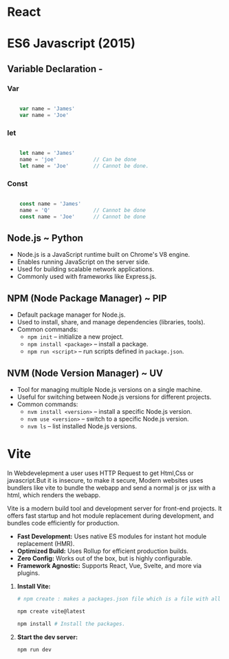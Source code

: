 # React 

# ES6 Javascript (2015)

## Variable Declaration - 

### Var 
```javascript

    var name = 'James'
    var name = 'Joe'

```
### let
```javascript

    let name = 'James'
    name = 'joe'            // Can be done
    let name = 'Joe'        // Cannot be done. 

```
### Const 
```javascript

    const name = 'James'
    name = 'Q'              // Cannot be done
    const name = 'Joe'      // Cannot be done

```





## Node.js ~ Python

- Node.js is a JavaScript runtime built on Chrome's V8 engine.
- Enables running JavaScript on the server side.
- Used for building scalable network applications.
- Commonly used with frameworks like Express.js.

## NPM (Node Package Manager) ~ PIP

- Default package manager for Node.js.
- Used to install, share, and manage dependencies (libraries, tools).
- Common commands:
    - `npm init` – initialize a new project.
    - `npm install <package>` – install a package.
    - `npm run <script>` – run scripts defined in `package.json`.

## NVM (Node Version Manager) ~ UV

- Tool for managing multiple Node.js versions on a single machine.
- Useful for switching between Node.js versions for different projects.
- Common commands:
    - `nvm install <version>` – install a specific Node.js version.
    - `nvm use <version>` – switch to a specific Node.js version.
    - `nvm ls` – list installed Node.js versions.

# Vite

In Webdevelepment a user uses HTTP Request to get Html,Css or javascript.But it is insecure, to make it secure, Modern websites uses bundlers like vite to bundle the webapp and send a normal js or jsx with a html, which renders the webapp.

Vite is a modern build tool and development server for front-end projects. It offers fast startup and hot module replacement during development, and bundles code efficiently for production.

- **Fast Development:** Uses native ES modules for instant hot module replacement (HMR).
- **Optimized Build:** Uses Rollup for efficient production builds.
- **Zero Config:** Works out of the box, but is highly configurable.
- **Framework Agnostic:** Supports React, Vue, Svelte, and more via plugins.

1. **Install Vite:**
    ```bash
    # npm create : makes a packages.json file which is a file with all the dependencies which are need for the package. #
    
    npm create vite@latest 

    npm install # Install the packages.

    ```
2. **Start the dev server:**
    ```
    npm run dev
    ```

